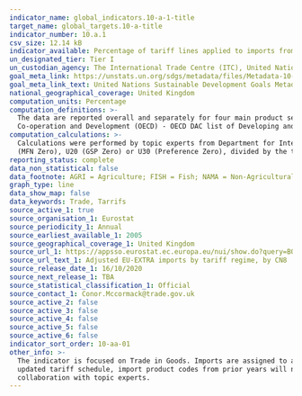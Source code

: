 ```yaml
---
indicator_name: global_indicators.10-a-1-title
target_name: global_targets.10-a-title
indicator_number: 10.a.1
csv_size: 12.14 kB
indicator_available: Percentage of tariff lines applied to imports from least developed countries and developing countries with zero-tariff
un_designated_tier: Tier I
un_custodian_agency: The International Trade Centre (ITC), United Nations Conference on Trade and Development (UNCTAD), World Trade Organization (WTO)
goal_meta_link: https://unstats.un.org/sdgs/metadata/files/Metadata-10-0A-01.pdf
goal_meta_link_text: United Nations Sustainable Development Goals Metadata (PDF 210 KB)
national_geographical_coverage: United Kingdom
computation_units: Percentage
computation_definitions: >-
  The data are reported overall and separately for four main product sectors - AGRI (Agriculture), FISH (Fish), NAMA (Non-Agricultural Market Access), and PAP (Processed Agricultural Products). The breakdown into country group is based on classifications by the Organisation for Economic
  Co-operation and Development (OECD) - OECD DAC list of Developing and Least Developed countries for 2020, and the Small Island Developing States within the OECD DAC list.
computation_calculations: >-
  Calculations were performed by topic experts from Department for International Trade and are in line with the methodology outlined in the UN global metadata. Proportion of Lines Imported Under 0% Tariff are calculated as the number of lines imported for a given sector under regimes U10
  (MFN Zero), U20 (GSP Zero) or U30 (Preference Zero), divided by the total number of import lines for a given sector imported in the relevant year. For more information refer to the global metadata specified by the United Nations.
reporting_status: complete
data_non_statistical: false
data_footnote: AGRI = Agriculture; FISH = Fish; NAMA = Non-Agricultural Market Access; PAP = Processed Agricultural Products
graph_type: line
data_show_map: false
data_keywords: Trade, Tarrifs
source_active_1: true
source_organisation_1: Eurostat
source_periodicity_1: Annual 
source_earliest_available_1: 2005
source_geographical_coverage_1: United Kingdom
source_url_1: https://appsso.eurostat.ec.europa.eu/nui/show.do?query=BOOKMARK_DS-059042_QID_-C92D93E_UID_-3F171EB0&layout=PERIOD,L,X,0;DECLARANT,L,Y,0;PARTNER,L,Z,0;PRODUCT,C,Z,1;STAT_REGIME,L,Z,2;IMPORT_REGIME,L,Z,3;ELIGIBILITY,L,Z,4;INDICATORS,C,Z,5;&zSelection=DS-059042STAT_REGIME,1;DS-059042PARTNER,EU_EXTRA;DS-059042IMPORT_REGIME,U10;DS-059042INDICATORS,VALUE_IN_EUROS;DS-059042PRODUCT,TOTAL;DS-059042ELIGIBILITY,E1;&rankName1=PARTNER_1_2_-1_2&rankName2=INDICATORS_1_2_-1_2&rankName3=PRODUCT_1_2_-1_2&rankName4=STAT-REGIME_1_2_0_1&rankName5=ELIGIBILITY_1_2_0_1&rankName6=IMPORT-REGIME_1_2_0_0&rankName7=PERIOD_1_0_0_0&rankName8=DECLARANT_1_2_0_1&sortC=ASC_-1_FIRST&rStp=&cStp=&rDCh=&cDCh=&rDM=true&cDM=true&footnes=false&empty=true&wai=false&time_mode=NONE&time_most_recent=false&lang=EN&cfo=%23%23%23%2C%23%23%23.%23%23%23&cxt_bm=1&lang=en
source_url_text_1: Adjusted EU-EXTRA imports by tariff regime, by CN8
source_release_date_1: 16/10/2020
source_next_release_1: TBA
source_statistical_classification_1: Official
source_contact_1: Conor.Mccormack@trade.gov.uk
source_active_2: false
source_active_3: false
source_active_4: false
source_active_5: false
source_active_6: false
indicator_sort_order: 10-aa-01
other_info: >-
  The indicator is focused on Trade in Goods. Imports are assigned to a product sector based on their 6 digit code, rather than the 8 digit code provided on the database. This is because at 8 digit level codes are frequently altered. Therefore, when mapping sectors using the most recently
  updated tariff schedule, import product codes from prior years will not be captured in instances where they have been updated. To overcome this, sectors are assigned to one 6 digit code only. Data follows the UN specification for this indicator. This indicator has been identified in
  collaboration with topic experts.
---
```

